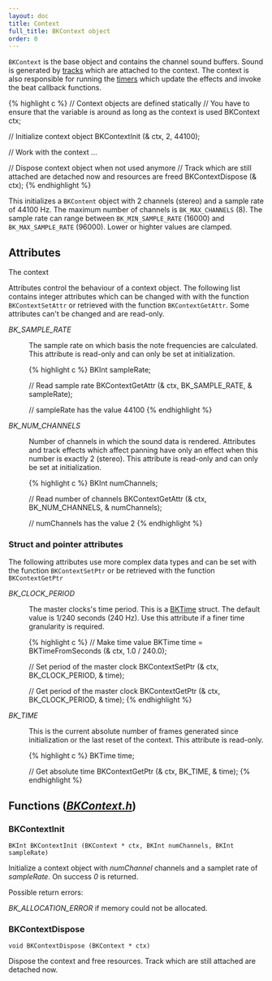 ```yaml
---
layout: doc
title: Context
full_title: BKContext object
order: 0
---
```


`BKContext` is the base object and contains the channel sound buffers. Sound is generated by [tracks](../track/) which are attached to the context. The context is also responsible for running the [timers](../clocks/) which update the effects and invoke the beat callback functions.

{% highlight c %}
// Context objects are defined statically
// You have to ensure that the variable is around as long as the context is used
BKContext ctx;

// Initialize context object
BKContextInit (& ctx, 2, 44100);

// Work with the context
...

// Dispose context object when not used anymore
// Track which are still attached are detached now and resources are freed
BKContextDispose (& ctx);
{% endhighlight %}

This initializes a `BKContent` object with 2 channels (stereo) and a sample rate of 44100 Hz. The maximum number of channels is `BK_MAX_CHANNELS` (8). The sample rate can range between `BK_MIN_SAMPLE_RATE` (16000) and `BK_MAX_SAMPLE_RATE` (96000). Lower or highter values are clamped.

## Attributes

The context

Attributes control the behaviour of a context object. The following list contains integer attributes which can be changed with with the function `BKContextSetAttr` or retrieved with the function `BKContextGetAttr`. Some attributes can't be changed and are read-only.

<dl>
<dt><var>BK_SAMPLE_RATE</var></dt>
<dd>

<p>The sample rate on which basis the note frequencies are calculated. This attribute is read-only and can only be set at initialization.</p>

{% highlight c %}
BKInt sampleRate;

// Read sample rate
BKContextGetAttr (& ctx, BK_SAMPLE_RATE, & sampleRate);

// sampleRate has the value 44100
{% endhighlight %}

</dd>
<dt><var>BK_NUM_CHANNELS</var></dt>
<dd>

<p>Number of channels in which the sound data is rendered. Attributes and track effects which affect panning have only an effect when this number is exactly 2 (stereo). This attribute is read-only and can only be set at initialization.</p>

{% highlight c %}
BKInt numChannels;

// Read number of channels
BKContextGetAttr (& ctx, BK_NUM_CHANNELS, & numChannels);

// numChannels has the value 2
{% endhighlight %}

</dd>
</dl>

### Struct and pointer attributes

The following attributes use more complex data types and can be set with the function `BKContextSetPtr` or be retrieved with the function `BKContextGetPtr`

<dl>
<dt><var>BK_CLOCK_PERIOD</var></dt>
<dd>

<p>The master clocks's time period. This is a <a href="../clocks/">BKTime</a> struct. The default value is 1/240 seconds (240 Hz). Use this attribute if a finer time granularity is required.</p>

{% highlight c %}
// Make time value
BKTime time = BKTimeFromSeconds (& ctx, 1.0 / 240.0);

// Set period of the master clock
BKContextSetPtr (& ctx, BK_CLOCK_PERIOD, & time);

// Get period of the master clock
BKContextGetPtr (& ctx, BK_CLOCK_PERIOD, & time);
{% endhighlight %}

</dd>
<dt><var>BK_TIME</var></dt>
<dd>

<p>This is the current absolute number of frames generated since initialization or the last reset of the context. This attribute is read-only.</p>

{% highlight c %}
BKTime time;

// Get absolute time
BKContextGetPtr (& ctx, BK_TIME, & time);
{% endhighlight %}

</dd>
</dl>

## Functions <span class="header-file">(<a href="https://github.com/detomon/BlipKit/blob/master/src/BKContext.h"><var>BKContext.h</var></a>)</span>

### BKContextInit

	BKInt BKContextInit (BKContext * ctx, BKInt numChannels, BKInt sampleRate)

Initialize a context object with <var>numChannel</var> channels and a samplet rate of <var>sampleRate</var>. On success <var>0</var> is returned.

Possible return errors:

<var>BK_ALLOCATION_ERROR</var> if memory could not be allocated.

### BKContextDispose

	void BKContextDispose (BKContext * ctx)

Dispose the context and free resources. Track which are still attached are detached now.
